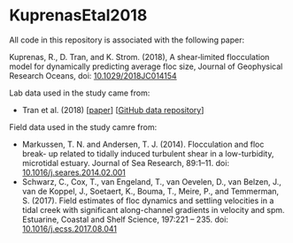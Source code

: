 # KuprenasEtal2018

All code in this repository is associated with the following paper:

Kuprenas, R., D. Tran, and K. Strom. (2018), A shear‐limited flocculation model for dynamically predicting average floc size, Journal of Geophysical Research Oceans, doi: [10.1029/2018JC014154](https://doi.org/10.1029/2018JC014154)

Lab data used in the study came from:
- Tran et al. (2018) [[paper](https://doi.org/10.1016/j.csr.2018.02.008)] [[GitHub data repository](https://github.com/FlocData/Data-2018-TranEtal)]

Field data used in the study camre from:
- Markussen, T. N. and Andersen, T. J. (2014). Flocculation and floc break- up related to tidally induced turbulent shear in a low-turbidity, microtidal estuary. Journal of Sea Research, 89:1–11. doi: [10.1016/j.seares.2014.02.001](https://doi.org/10.1016/j.seares.2014.02.001)
- Schwarz, C., Cox, T., van Engeland, T., van Oevelen, D., van Belzen, J., van de Koppel, J., Soetaert, K., Bouma, T., Meire, P., and Temmerman, S. (2017). Field estimates of floc dynamics and settling velocities in a tidal creek with significant along-channel gradients in velocity and spm. Estuarine, Coastal and Shelf Science, 197:221 – 235. doi: [10.1016/j.ecss.2017.08.041](https://doi.org/10.1016/j.ecss.2017.08.041)

